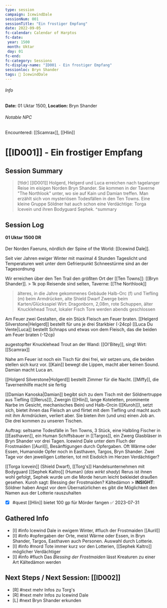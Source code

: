 ```yaml
---
type: session
campaign: IcewindDale
sessionNum: 001
sessionTitle: "Ein frostiger Empfang"
date: 2022-09-05
fc-calendar: Calendar of Harptos
fc-date:
 year: 1500
 month: Uktar
 day: 01
fc-end:
fc-category: Sessions
fc-display-name: "ID001 - Ein frostiger Empfang"
sessionloc: Bryn Shander
tags: 📅 IcewindDale
---
```


###### Info

**Date:** 01 Uktar 1500, **Location:** Bryn Shander

###### Notable NPC
Encountered: [[Scamrax]], [[Hlin]]

# [[ID001]] - Ein frostiger Empfang
## Session Summary
> [!tldr] [[ID001]]
>  Holgerd, Helgerd und Luca erreichen nach tagelanger Reise im eisigen Norden Bryn Shander. Sie kommen in der Taverne "The Northlook" unter, wo sie auf Kain und Damian treffen. Man erzählt sich von mysteriösen Todesfällen in den Ten Towns. Eine kleine Gruppe Söldner hat auch schon eine Verdächtige: Torga Icevein und ihren Bodyguard Sephek.
> ^summary

## Session Log
#### 01 Uktar 1500 DR
Der Norden Faeruns, nördlich der Spine of the World: [[Icewind Dale]].

Seit vier Jahren ewiger Winter mit maximal 4 Stunden Tageslicht und Temperaturen weit unter dem Gefrierpunkt
Schneestürme sind an der Tagesordnung

Wir erreichen über den Ten Trail den größten Ort der [[Ten Towns]]: [[Bryn Shander]]. > 1k pop 
Reisende sind selten, Taverne: [[The Northlook]]
> älteres, in die Jahre gekommenes Gebäude
> Halb-Orc (f) und Tiefling (m) beim Armdrücken, alte Shield Dwarf 
> Zwerge beim Karten/Glücksspiel
> Wirt: Dragonborn, 2,08m, rote Schuppen, älter
> Knucklehead Trout, lokaler Fisch
Tore werden abends geschlossen

Am Feuer zwei Gestalten, die ein Stück Fleisch am Feuer braten.
[[Helgerd Silverstone|Helgerd]] bestellt für uns je drei Starkbier (-24cp)
[[Luca Du Vente|Luca]] bestellt Schnaps und etwas von dem Fleisch, das die beiden am Feuer braten (-12cp)

augestopfter Knucklehead Trout an der Wand: [[Ol'Bitey]], singt
Wirt: [[Scamrax]]

Nahe am Feuer ist noch ein Tisch für drei frei, wir setzen uns, die beiden stellen sich kurz vor.  [[Kain]] bewegt die Lippen, macht aber keinen Sound. Damian macht Luca an.

[[Holgerd Silverstone|Holgerd]] bestellt Zimmer für die Nacht. [[Miffy]], die Tavernenhilfe macht sie fertig

[[Damian Kanoska|Damian]] begibt sich zu dem Tisch mit der Söldnertruppe aus Tiefling ([[Rerus]]), Zwergin ([[Hlin]], lange Koteletten, prominente Narbe im Gesicht, mechanisches Bein) und Halb-Orcin ([[Kuroh]]), setzt sich, bietet ihnen das Fleisch an und flirtet mit dem Tiefling und macht auch mit ihm Armdrücken, verliert aber.  Sie bieten ihm (und uns) einen Job an. Die drei kommen zu unseren Tischen. 

Auftrag: seltsame Todesfälle in Ten Towns, 3 Stück, eine Halbling Fischer in [[Easthaven]], ein Human Schiffsbauer in [[Targos]], ein Zwerg Glasbläser in Bryn Shander vor drei Tagen. Icewind Dale unter dem Fluch der Frostmaiden [[Auril]], Besänftigungen durch Opfergaben. Oft Wärme oder Essen, Humanoide Opfer noch in Easthaven, Targos, Bryn Shander. Zwei Tage vor den jeweiligen Lotterien, tot mit Eisdolch im Herzen Verdächtiger?

[[Torga Icevein]] (Shield Dwarf), [[Torg's]] Handelsunternehmen mit Bodyguard [[Sephek Kaltro]] (Human) (*das wirkt shady*)
Rerus ist ihnen wohl gefolgt, Sephek wurde um die Morde herum leicht bekleidet draußen gesehen. 
Kuroh sagt: Blessing der Frostmaiden? Kältedämon > **INSIGHT**: Söldner haben Angst vor dem Übernatürlichen
es gibt die Möglichkeit den Namen aus der Lotterie rauszuhalten

- [x] #quest [[Hlin]] bietet 100 gp für Mörder fangen ✅ 2023-07-31

## Gathered Info
- [I] #info Icewind Dale in ewigem Winter, #fluch der Frostmaiden [[Auril]]
- [I] #info #opfergaben der Orte, meist Wärme oder Essen, in Bryn Shander, Targos, Easthaven auch Personen. Auswahl durch Lotterie.
- [I] #info #mord Tote immer kurz vor den Lotterien, [[Sephek Kaltro]] möglicher Verdächtiger
- [I] #info #fluch Das *Blessing der Frostmaiden* lässt Kreaturen zu einer Art Kältedämon werden

## Next Steps / Next Session: [[ID002]]
- [R] #next mehr Infos zu Torg's
- [R] #next mehr Infos zu Icewind Dale
- [L] #next Bryn Shander erkunden
